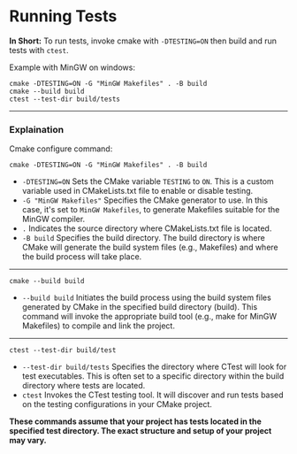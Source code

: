# Running Tests


**In Short:** To run tests, invoke cmake with ``-DTESTING=ON`` then build and run tests with ``ctest``.


Example with MinGW on windows:
```
cmake -DTESTING=ON -G "MinGW Makefiles" . -B build
cmake --build build
ctest --test-dir build/tests
```
----------------


### Explaination
Cmake configure command:
```
cmake -DTESTING=ON -G "MinGW Makefiles" . -B build
```
* ``-DTESTING=ON`` Sets the CMake variable ``TESTING`` to ``ON``. This is a custom variable used in CMakeLists.txt file to enable or disable testing.
* ``-G "MinGW Makefiles"`` Specifies the CMake generator to use. In this case, it's set to ``MinGW Makefiles``, to generate Makefiles suitable for the MinGW compiler.
* ``.`` Indicates the source directory where CMakeLists.txt file is located.
* ``-B build`` Specifies the build directory. The build directory is where CMake will generate the build system files (e.g., Makefiles) and where the build process will take place.
------------------


```
cmake --build build
```
* ``--build build`` Initiates the build process using the build system files generated by CMake in the specified build directory (build). This command will invoke the appropriate build tool (e.g., make for MinGW Makefiles) to compile and link the project.
------------------

```
ctest --test-dir build/test
```
* ``--test-dir build/tests`` Specifies the directory where CTest will look for test executables. This is often set to a specific directory within the build directory where tests are located.
* ``ctest`` Invokes the CTest testing tool. It will discover and run tests based on the testing configurations in your CMake project.

**These commands assume that your project has tests located in the specified test directory. The exact structure and setup of your project may vary.**